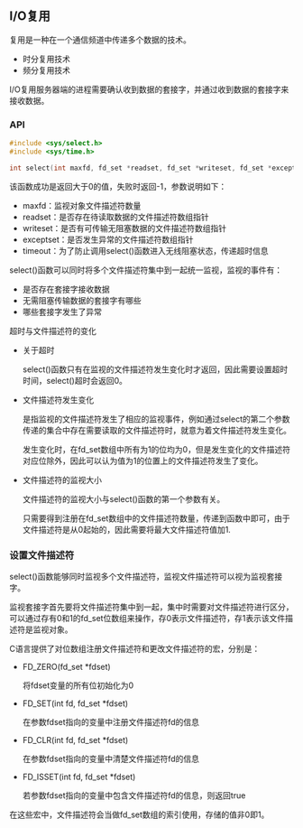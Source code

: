 ## I/O复用

复用是一种在一个通信频道中传递多个数据的技术。

- 时分复用技术
- 频分复用技术



I/O复用服务器端的进程需要确认收到数据的套接字，并通过收到数据的套接字来接收数据。



### API

```c
#include <sys/select.h>
#include <sys/time.h>

int select(int maxfd, fd_set *readset, fd_set *writeset, fd_set *exceptset, const struct timeval * timeout);
```

该函数成功是返回大于0的值，失败时返回-1，参数说明如下：

- maxfd：监视对象文件描述符数量
- readset：是否存在待读取数据的文件描述符数组指针
- writeset：是否有可传输无阻塞数据的文件描述符数组指针
- exceptset：是否发生异常的文件描述符数组指针
- timeout：为了防止调用select()函数进入无线阻塞状态，传递超时信息



select()函数可以同时将多个文件描述符集中到一起统一监视，监视的事件有：

- 是否存在套接字接收数据
- 无需阻塞传输数据的套接字有哪些
- 哪些套接字发生了异常



超时与文件描述符的变化

- 关于超时

  select()函数只有在监视的文件描述符发生变化时才返回，因此需要设置超时时间，select()超时会返回0。

- 文件描述符发生变化

  是指监视的文件描述符发生了相应的监视事件，例如通过select的第二个参数传递的集合中存在需要读取的文件描述符时，就意为着文件描述符发生变化。

  发生变化时，在fd_set数组中所有为1的位均为0，但是发生变化的文件描述符对应位除外，因此可以认为值为1的位置上的文件描述符发生了变化。

- 文件描述符的监视大小

  文件描述符的监视大小与select()函数的第一个参数有关。

  只需要得到注册在fd_set数组中的文件描述符数量，传递到函数中即可，由于文件描述符是从0起始的，因此需要将最大文件描述符值加1.







### 设置文件描述符

select()函数能够同时监视多个文件描述符，监视文件描述符可以视为监视套接字。

监视套接字首先要将文件描述符集中到一起，集中时需要对文件描述符进行区分，可以通过存有0和1的fd_set位数组来操作，存0表示文件描述符，存1表示该文件描述符是监视对象。

C语言提供了对位数组注册文件描述符和更改文件描述符的宏，分别是：

- FD_ZERO(fd_set *fdset)

  将fdset变量的所有位初始化为0

- FD_SET(int fd, fd_set *fdset)

  在参数fdset指向的变量中注册文件描述符fd的信息

- FD_CLR(int fd, fd_set *fdset)

  在参数fdset指向的变量中清楚文件描述符fd的信息

- FD_ISSET(int fd, fd_set *fdset)

  若参数fdset指向的变量中包含文件描述符fd的信息，则返回true

在这些宏中，文件描述符会当做fd_set数组的索引使用，存储的值非0即1。

